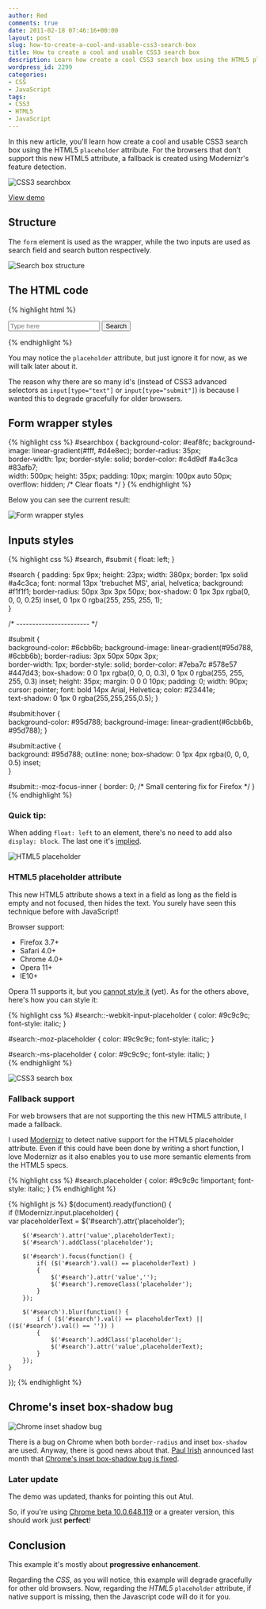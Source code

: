 ```yaml
---
author: Red
comments: true
date: 2011-02-18 07:46:16+00:00
layout: post
slug: how-to-create-a-cool-and-usable-css3-search-box
title: How to create a cool and usable CSS3 search box
description: Learn how create a cool CSS3 search box using the HTML5 placeholder attribute. This article contains also a jQuery placeholder fallback.
wordpress_id: 2299
categories:
- CSS
- JavaScript
tags:
- CSS3
- HTML5
- JavaScript
---
```


In this new article, you'll learn how create a cool and usable CSS3 search box using the HTML5 `placeholder` attribute. For the browsers that don’t support this new HTML5 attribute, a fallback is created using Modernizr's feature detection.

![CSS3 searchbox](/wp-content/uploads/2011/02/css3-searchbox.png)

<!-- more -->

[View demo](/wp-content/uploads/2011/02/css3-search-box.html)

## Structure

The `form` element is used as the wrapper, while the two inputs are used as search field and search button respectively.

![Search box structure](/wp-content/uploads/2011/02/searchbox-structure.png)

## The HTML code

{% highlight html %}
<form id="searchbox" action="">
    <input id="search" type="text" placeholder="Type here">
    <input id="submit" type="submit" value="Search">
</form>
{% endhighlight %} 

You may notice the `placeholder` attribute, but just ignore it for now, as we will talk later about it. 

The reason why there are so many id's (instead of CSS3 advanced selectors as `input[type="text"]` or `input[type="submit"]`) is because I wanted this to degrade gracefully for older browsers.

## Form wrapper styles

{% highlight css %}
#searchbox
{
    background-color: #eaf8fc;
    background-image: linear-gradient(#fff, #d4e8ec);
    border-radius: 35px;    
    border-width: 1px;
    border-style: solid;
    border-color: #c4d9df #a4c3ca #83afb7;            
    width: 500px;
    height: 35px;
    padding: 10px;
    margin: 100px auto 50px;
    overflow: hidden; /* Clear floats */
}
{% endhighlight %} 

Below you can see the current result:

![Form wrapper styles](/wp-content/uploads/2011/02/form-wrapper.png)

## Inputs styles

{% highlight css %}
#search, 
#submit {
    float: left;
}

#search {
    padding: 5px 9px;
    height: 23px;
    width: 380px;
    border: 1px solid #a4c3ca;
    font: normal 13px 'trebuchet MS', arial, helvetica;
    background: #f1f1f1;
    border-radius: 50px 3px 3px 50px;
    box-shadow: 0 1px 3px rgba(0, 0, 0, 0.25) inset, 0 1px 0 rgba(255, 255, 255, 1);            
}

/* ----------------------- */

#submit
{       
    background-color: #6cbb6b;
    background-image: linear-gradient(#95d788, #6cbb6b);
    border-radius: 3px 50px 50px 3px;    
    border-width: 1px;
    border-style: solid;
    border-color: #7eba7c #578e57 #447d43;
    box-shadow: 0 0 1px rgba(0, 0, 0, 0.3), 
                0 1px 0 rgba(255, 255, 255, 0.3) inset;
    height: 35px;
    margin: 0 0 0 10px;
    padding: 0;
    width: 90px;
    cursor: pointer;
    font: bold 14px Arial, Helvetica;
    color: #23441e;    
    text-shadow: 0 1px 0 rgba(255,255,255,0.5);
}

#submit:hover {       
    background-color: #95d788;
    background-image: linear-gradient(#6cbb6b, #95d788);
}   

#submit:active {       
    background: #95d788;
    outline: none;
    box-shadow: 0 1px 4px rgba(0, 0, 0, 0.5) inset;        
}

#submit::-moz-focus-inner {
       border: 0;  /* Small centering fix for Firefox */
}
{% endhighlight %}    

### Quick tip:

When adding `float: left` to an element, there's no need to add also `display: block`. The last one it's [implied](http://www.w3.org/TR/CSS2/visuren.html#dis-pos-flo). 

![HTML5 placeholder](/wp-content/uploads/2011/02/css3-searchbox-default-placeholder.png)

### HTML5 placeholder attribute

 This new HTML5 attribute shows a text in a field as long as the field is empty and not focused, then hides the text. You surely have seen this technique before with JavaScript!

Browser support:
	
  * Firefox 3.7+	
  * Safari 4.0+	
  * Chrome 4.0+	
  * Opera 11+        
  * IE10+

Opera 11 supports it, but you [cannot style it](http://dev.opera.com/forums/topic/841252?t=1296553904&page=1#comment8072202) (yet). As for the others above, here's how you can style it:
    
{% highlight css %}
#search::-webkit-input-placeholder {
   color: #9c9c9c;
   font-style: italic;
}

#search:-moz-placeholder {
   color: #9c9c9c;
   font-style: italic;
}  

#search:-ms-placeholder {
   color: #9c9c9c;
   font-style: italic;
}   
{% endhighlight %}

![CSS3 search box](/wp-content/uploads/2011/02/css3-searchbox.png)



### Fallback support

For web browsers that are not supporting the this new HTML5 attribute, I made a fallback.

I used [Modernizr](http://www.modernizr.com/) to detect native support for the HTML5 placeholder attribute. Even if this could have been done by writing a short function, I love Modernizr as it also enables you to use more semantic elements from the HTML5 specs.
    
{% highlight css %}
#search.placeholder {
   color: #9c9c9c !important;
   font-style: italic;
} 
{% endhighlight %}

{% highlight js %}
$(document).ready(function() {           
    if (!Modernizr.input.placeholder)
    {       
        var placeholderText = $('#search').attr('placeholder');
        
        $('#search').attr('value',placeholderText);
        $('#search').addClass('placeholder');
        
        $('#search').focus(function() {             
            if( ($('#search').val() == placeholderText) )
            {
                $('#search').attr('value','');
                $('#search').removeClass('placeholder');
            }
        });
        
        $('#search').blur(function() {              
            if ( ($('#search').val() == placeholderText) || (($('#search').val() == '')) )                      
            {   
                $('#search').addClass('placeholder');                     
                $('#search').attr('value',placeholderText);
            }
        });
    }                
});
{% endhighlight %}


## Chrome's inset box-shadow bug

![Chrome inset shadow bug](/wp-content/uploads/2011/02/chrome-inset-box-shadow-bug.png)

There is a bug on Chrome when both `border-radius` and inset `box-shadow` are used. Anyway, there is good news about that. [Paul Irish](http://paulirish.com/) announced last month that [Chrome's inset box-shadow bug is fixed](http://paulirish.com/2011/chrome-inset-box-shadow-bug-fixed/).

### Later update

The demo was updated, thanks for pointing this out Atul. 

So, if you're using [Chrome beta 10.0.648.119](http://www.google.com/landing/chrome/beta/) or a greater version, this should work just **perfect**!

## Conclusion

This example it's mostly about **progressive enhancement**.

Regarding the _CSS_, as you will notice, this example will  degrade gracefully for other old browsers. Now, regarding the _HTML5_ `placeholder` attribute, if native support is missing, then the Javascript code will do it for you.
